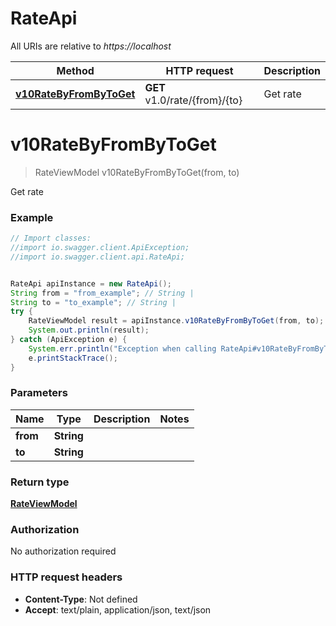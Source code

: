 # RateApi

All URIs are relative to *https://localhost*

Method | HTTP request | Description
------------- | ------------- | -------------
[**v10RateByFromByToGet**](RateApi.md#v10RateByFromByToGet) | **GET** v1.0/rate/{from}/{to} | Get rate


<a name="v10RateByFromByToGet"></a>
# **v10RateByFromByToGet**
> RateViewModel v10RateByFromByToGet(from, to)

Get rate

### Example
```java
// Import classes:
//import io.swagger.client.ApiException;
//import io.swagger.client.api.RateApi;


RateApi apiInstance = new RateApi();
String from = "from_example"; // String | 
String to = "to_example"; // String | 
try {
    RateViewModel result = apiInstance.v10RateByFromByToGet(from, to);
    System.out.println(result);
} catch (ApiException e) {
    System.err.println("Exception when calling RateApi#v10RateByFromByToGet");
    e.printStackTrace();
}
```

### Parameters

Name | Type | Description  | Notes
------------- | ------------- | ------------- | -------------
 **from** | **String**|  |
 **to** | **String**|  |

### Return type

[**RateViewModel**](RateViewModel.md)

### Authorization

No authorization required

### HTTP request headers

 - **Content-Type**: Not defined
 - **Accept**: text/plain, application/json, text/json

